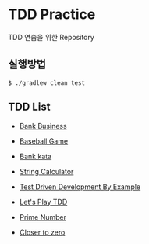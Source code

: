 # TDD Practice

TDD 연습을 위한 Repository

## 실행방법

```
$ ./gradlew clean test
```

## TDD List

- [Bank Business](bank-business/README.md)

- [Baseball Game](baseball-game/README.md)

- [Bank kata](bank-kata/README.md)

- [String Calculator](string-calculator/README.md)

- [Test Driven Development By Example](test-driven-development-by-example/README.md)

- [Let's Play TDD](lets-play-tdd/README.md)

- [Prime Number](prime-number/README.md)

- [Closer to zero](closer-to-zero/README.md)
